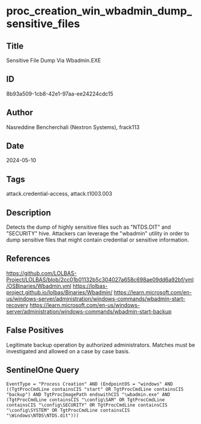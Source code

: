 # proc_creation_win_wbadmin_dump_sensitive_files

## Title
Sensitive File Dump Via Wbadmin.EXE

## ID
8b93a509-1cb8-42e1-97aa-ee24224cdc15

## Author
Nasreddine Bencherchali (Nextron Systems), frack113

## Date
2024-05-10

## Tags
attack.credential-access, attack.t1003.003

## Description
Detects the dump of highly sensitive files such as "NTDS.DIT" and "SECURITY" hive.
Attackers can leverage the "wbadmin" utility in order to dump sensitive files that might contain credential or sensitive information.


## References
https://github.com/LOLBAS-Project/LOLBAS/blob/2cc01b01132b5c304027a658c698ae09dd6a92bf/yml/OSBinaries/Wbadmin.yml
https://lolbas-project.github.io/lolbas/Binaries/Wbadmin/
https://learn.microsoft.com/en-us/windows-server/administration/windows-commands/wbadmin-start-recovery
https://learn.microsoft.com/en-us/windows-server/administration/windows-commands/wbadmin-start-backup

## False Positives
Legitimate backup operation by authorized administrators. Matches must be investigated and allowed on a case by case basis.

## SentinelOne Query
```
EventType = "Process Creation" AND (EndpointOS = "windows" AND ((TgtProcCmdLine containsCIS "start" OR TgtProcCmdLine containsCIS "backup") AND TgtProcImagePath endswithCIS "\wbadmin.exe" AND (TgtProcCmdLine containsCIS "\config\SAM" OR TgtProcCmdLine containsCIS "\config\SECURITY" OR TgtProcCmdLine containsCIS "\config\SYSTEM" OR TgtProcCmdLine containsCIS "\Windows\NTDS\NTDS.dit")))

```